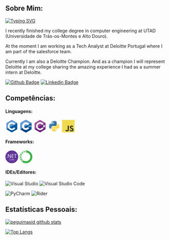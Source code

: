 ## Sobre Mim:

[![Typing SVG](https://readme-typing-svg.herokuapp.com/?lines=Tech+Analyst;Salesforce;Always%20learning%20new%20things)](https://git.io/typing-svg)

I recently finished my college degree in computer engineering at UTAD (Universidade de Trás-os-Montes e Alto Douro). 

At the moment I am working as a Tech Analyst at Deloitte Portugal where I am part of the salesforce team.

Currently I am also a Deloitte Champion. And as a champion I will represent Deloitte at my college sharing the amazing experience I had as a summer intern at Deloitte. 


[![Github Badge](https://img.shields.io/badge/-Github-000?style=flat-square&logo=Github&logoColor=white&link=https://github.com/Educhaves430)](https://github.com/Educhaves430)
[![Linkedin Badge](https://img.shields.io/badge/-LinkedIn-blue?style=flat-square&logo=Linkedin&logoColor=white&link=https://www.linkedin.com/in/eduardo-chaves-6278ba198/)](https://www.linkedin.com/in/eduardo-chaves-6278ba198/)

## Competências:

#### Linguagens:

<div style="display: inline_block">
  <img align="center" alt="C" height="40" width="40" src="https://github.com/devicons/devicon/blob/master/icons/c/c-original.svg" />
  <img align="center" alt="C++" height="40" width="40" src="https://github.com/devicons/devicon/blob/master/icons/cplusplus/cplusplus-original.svg" />
  <img align="center" alt="C#" height="40" width="40" src="https://github.com/devicons/devicon/blob/master/icons/csharp/csharp-original.svg" />
  <img align="center" alt="Python" height="40" width="40" src="https://github.com/devicons/devicon/blob/master/icons/python/python-original.svg" />
  <img align="center" alt="Javascript" height="40" width="40" src="https://github.com/devicons/devicon/blob/master/icons/javascript/javascript-original.svg" />
</div>

#### Frameworks:

<div style="display: inline_block">
  <img align="center" alt=".NET" height="40" src="https://github.com/devicons/devicon/blob/master/icons/dotnetcore/dotnetcore-original.svg" />
  <img align="center" alt="Anaconda" height="40" src="https://github.com/devicons/devicon/blob/master/icons/anaconda/anaconda-original.svg" />
</div>

#### IDEs/Editores:

![Visual Studio](https://img.shields.io/badge/Visual%20Studio-5C2D91.svg?style=flat&logo=visual-studio&logoColor=white) 
![Visual Studio Code](https://img.shields.io/badge/Visual%20Studio%20Code-0078d7.svg?style=flat&logo=visual-studio-code&logoColor=white) 

![PyCharm](https://img.shields.io/badge/PyCharm-143?style=flat&logo=PyCharm&logoColor=black&color=black&labelColor=green) 
![Rider](https://img.shields.io/badge/Rider-000000.svg?style=flat&logo=Rider&logoColor=white&color=black&labelColor=crimson) 

## Estatísticas Pessoais:

[![peguimasid github stats](https://github-readme-stats.vercel.app/api?username=Educhaves430&show_icons=true&title_color=fff&icon_color=37aaff&text_color=f8f8f2&bg_color=171c24&count_private=true)](https://github.com/Educhaves430)

[![Top Langs](https://github-readme-stats.vercel.app/api/top-langs/?username=Educhaves430&layout=compact&title_color=fff&text_color=f8f8f2&hide=java&bg_color=171c24)](https://github.com/Educhaves430)
